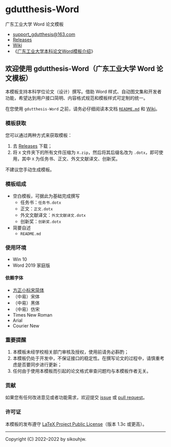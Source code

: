 # gdutthesis-Word
广东工业大学 Word 论文模板

- [support_gdutthesis@163.com](mailto:support_gdutthesis@163.com)
- [Releases](https://github.com/sikouhjw/gdutthesis-Word/releases/latest)
- [Wiki](https://github.com/sikouhjw/gdutthesis-Word/wiki)
- 《[广东工业大学本科论文Word模板介绍](https://www.bilibili.com/video/BV1HY411t7Rj)》

## 欢迎使用 gdutthesis-Word（广东工业大学 Word 论文模板）

本模板支持本科学位论文（设计）撰写。借助 Word 样式、自动图文集和开发者功能，希望达到用户接口简明、内容格式规范和模板样式可定制的统一。

在您使用 `gdutthesis-Word` 之前，请务必仔细阅读本文档 [`README.md`](https://github.com/sikouhjw/gdutthesis-Word/blob/main/README.md) 和 [Wiki](https://github.com/sikouhjw/gdutthesis-Word/wiki)。

### 模板获取

您可以通过两种方式来获取模板：
1. 去 [Releases](https://github.com/sikouhjw/gdutthesis-Word/releases/latest) 下载；
2. 将 `X` 文件夹下的所有文件压缩为 `X.zip`，然后将其后缀名改为 `.dotx`，即可使用，其中 `X` 为任务书、正文、外文文献译文、创新奖。

不建议您手动生成模板。

### 模板组成

- 空白模板，可据此为基础完成撰写
  - 任务书：`任务书.dotx`
  - 正文：`正文.dotx`
  - 外文文献译文：`外文文献译文.dotx`
  - 创新奖：`创新奖.dotx`
- 简要自述
  - `README.md`

### 使用环境
- Win 10
- Word 2019 家庭版

#### 依赖字体
- [方正小标宋简体](https://www.foundertype.com/index.php/FontInfo/index/id/164)
- （中易）宋体
- （中易）黑体
- （中易）仿宋
- Times New Roman
- Arial
- Courier New

### 重要提醒

1. 本模板未经学校相关部门审核及授权，使用前请务必斟酌；
1. 本模板仍处于开发中，不保证接口的稳定性。在撰写论文的过程中，请慎重考虑是否要同步进行更新；
1. 任何由于使⽤本模板⽽引起的论⽂格式审查问题均与本模板作者⽆关。

### 贡献

如果您有任何改进意见或者功能需求，欢迎提交 [issue](https://github.com/sikouhjw/gdutthesis-Word/issues) 或 [pull request](https://github.com/sikouhjw/gdutthesis-Word/pulls)。

### 许可证

本模板的发布遵守 [LaTeX Project Public License](http://www.latex-project.org/lppl.txt)（版本 1.3c 或更高）。

-----

Copyright (C) 2022&ndash;2022 by sikouhjw.